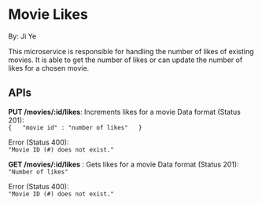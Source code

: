 #  Movie Likes

By: Ji Ye

This microservice is responsible for handling the number of likes of existing movies. It is able to get the number of likes or can update the number of likes for a chosen movie.
## APIs
**PUT /movies/:id/likes**: Increments likes for a movie
Data format (Status 201):  
`{  
	"movie id" : "number of likes"  
}`

Error (Status 400):  
`"Movie ID (#) does not exist."`

**GET /movies/:id/likes**  : Gets likes for a movie
Data format (Status 201):  
`"Number of likes"  `

Error  (Status 400):  
`"Movie ID (#) does not exist."`
